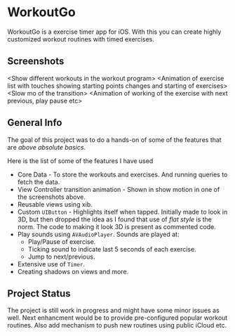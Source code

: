 #  WorkoutGo
WorkoutGo is a exercise timer app for iOS. With this you can create highly customized workout routines with timed exercises.

## Screenshots
<Show different workouts in the workout program\>
<Animation of exercise list with touches showing starting points changes and starting of exercises\>
<Slow mo of the transition\>
<Animation of working of the exercise with next previous, play pause etc\>

## General Info
The goal of this project was to do a hands-on of some of the features that are *above absolute basics*.

Here is the list of some of the features I have used
* Core Data - To store the workouts and exercises. And running queries to fetch the data.
* View Controller transition animation - Shown in show motion in one of the screenshots above.
* Reusable views using xib.
* Custom ```UIButton``` - Highlights itself when tapped. Initially made to look in 3D, but then dropped the idea as I found that use of *flat style* is the norm. The code to making it look 3D is present as commented code.
* Play sounds using ```AVAudioPlayer```. Sounds are played at:
    * Play/Pause of exercise.
    * Ticking sound to indicate last 5 seconds of each exercise.
    * Jump to next/previous.
* Extensive use of ```Timer```.
* Creating shadows on views and more.

## Project Status
The project is still work in progress and might have some minor issues as well.
Next enhancment would be to provide pre-configured popular workout routines. Also add mechanism to push new routines using public iCloud etc.
